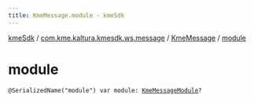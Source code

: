 ```yaml
---
title: KmeMessage.module - kmeSdk
---
```


[kmeSdk](../../index.html) / [com.kme.kaltura.kmesdk.ws.message](../index.html) / [KmeMessage](index.html) / [module](./module.html)

# module

`@SerializedName("module") var module: `[`KmeMessageModule`](../-kme-message-module/index.html)`?`